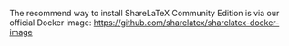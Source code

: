 The recommend way to install ShareLaTeX Community Edition is via our official Docker image: https://github.com/sharelatex/sharelatex-docker-image